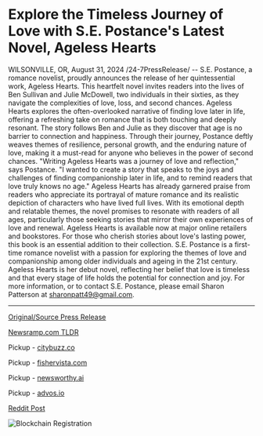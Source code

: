 # Explore the Timeless Journey of Love with S.E. Postance's Latest Novel, Ageless Hearts

WILSONVILLE, OR, August 31, 2024 /24-7PressRelease/ -- S.E. Postance, a romance novelist, proudly announces the release of her quintessential work, Ageless Hearts. This heartfelt novel invites readers into the lives of Ben Sullivan and Julie McDowell, two individuals in their sixties, as they navigate the complexities of love, loss, and second chances.  Ageless Hearts explores the often-overlooked narrative of finding love later in life, offering a refreshing take on romance that is both touching and deeply resonant. The story follows Ben and Julie as they discover that age is no barrier to connection and happiness. Through their journey, Postance deftly weaves themes of resilience, personal growth, and the enduring nature of love, making it a must-read for anyone who believes in the power of second chances.  "Writing Ageless Hearts was a journey of love and reflection," says Postance. "I wanted to create a story that speaks to the joys and challenges of finding companionship later in life, and to remind readers that love truly knows no age."  Ageless Hearts has already garnered praise from readers who appreciate its portrayal of mature romance and its realistic depiction of characters who have lived full lives. With its emotional depth and relatable themes, the novel promises to resonate with readers of all ages, particularly those seeking stories that mirror their own experiences of love and renewal.  Ageless Hearts is available now at major online retailers and bookstores. For those who cherish stories about love's lasting power, this book is an essential addition to their collection.  S.E. Postance is a first-time romance novelist with a passion for exploring the themes of love and companionship among older individuals and ageing in the 21st century. Ageless Hearts is her debut novel, reflecting her belief that love is timeless and that every stage of life holds the potential for connection and joy.  For more information, or to contact S.E. Postance, please email Sharon Patterson at sharonpatt49@gmail.com. 

---

[Original/Source Press Release](https://www.24-7pressrelease.com/press-release/513949/explore-the-timeless-journey-of-love-with-se-postances-latest-novel-ageless-hearts)
                    

[Newsramp.com TLDR](https://newsramp.com/curated-news/new-release-ageless-hearts-a-must-read-romance-novel-for-all-ages/14472c0273adf0e8fa5473c1e917dee3) 


Pickup - [citybuzz.co](https://citybuzz.co/2024/08/31/new-novel-ageless-hearts-challenges-perceptions-of-love-in-later-life)

Pickup - [fishervista.com](https://fishervista.com/en/s-e-postance-unveils-heartwarming-tale-of-love-later-in-life-with-ageless-hearts/20246407)

Pickup - [newsworthy.ai](https://newsworthy.ai/en/new-novel-ageless-hearts-challenges-perceptions-of-love-in-later-life/20246407)

Pickup - [advos.io](https://advos.io/en/s-e-postance-releases-debut-novel-ageless-hearts-celebrating-love-in-later-life/20246407)
 



[Reddit Post](https://www.reddit.com/r/BookNews/comments/1f5v23m/new_release_ageless_hearts_a_mustread_romance/) 



![Blockchain Registration](https://cdn.newsramp.app/24-7PressRelease/qrcode/248/31/airyYPod.webp)